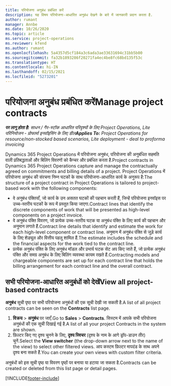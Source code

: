 ```yaml
---
title: परियोजना अनुबंध प्रबंधित करें
description: यह विषय परियोजना-आधारित अनुबंध देखने के बारे में जानकारी प्रदान करता है.
author: rumant
manager: Annbe
ms.date: 10/26/2020
ms.topic: article
ms.service: project-operations
ms.reviewer: kfend
ms.author: rumant
ms.openlocfilehash: 5a4357d5cf184a3c6ada3ae33631694c31bb5b00
ms.sourcegitcommit: fa32b1893286f20271fa4ec4be8fc68bd135f53c
ms.translationtype: HT
ms.contentlocale: hi-IN
ms.lasthandoff: 02/15/2021
ms.locfileid: "5273201"
---
```

# <a name="manage-project-contracts"></a><span data-ttu-id="fb326-103">परियोजना अनुबंध प्रबंधित करें</span><span class="sxs-lookup"><span data-stu-id="fb326-103">Manage project contracts</span></span>

<span data-ttu-id="fb326-104">_**पर लागू होता है:** साधन / गैर-स्टॉक आधारित परिदृश्यों के लिए Project Operations, Lite परिनियोजन - प्रोफार्मा इनवॉइसिंग के लिए डील_</span><span class="sxs-lookup"><span data-stu-id="fb326-104">_**Applies To:** Project Operations for resource/non-stocked based scenarios, Lite deployment - deal to proforma invoicing_</span></span>

<span data-ttu-id="fb326-105">Dynamics 365 Project Operations में परियोजना अनुबंध, परियोजना की अनुबंधित सहमति वाली प्रतिबद्धताओं और बिलिंग विवरणों को कैप्चर और प्रबंधित करता है.</span><span class="sxs-lookup"><span data-stu-id="fb326-105">Project contracts in Dynamics 365 Project Operations capture and manage the contractually agreed on commitments and billing details of a project.</span></span> <span data-ttu-id="fb326-106">Project Operations में परियोजना अनुबंध की संरचना निम्न घटकों के साथ परियोजना-आधारित कार्य के अनुरूप है:</span><span class="sxs-lookup"><span data-stu-id="fb326-106">The structure of a project contract in Project Operations is tailored to project-based work with the following components:</span></span>

- <span data-ttu-id="fb326-107">वे अनुबंध पंक्तियाँ, जो कार्य के उन असतत घटकों की पहचान करती हैं, जिन्हें परियोजना इनवॉइस पर उच्च-स्तरीय घटकों के रूप में प्रस्तुत किया जाएगा.</span><span class="sxs-lookup"><span data-stu-id="fb326-107">Contract lines that identify the discrete components of work that will be presented as high-level components on a project invoice.</span></span>
- <span data-ttu-id="fb326-108">वे अनुबंध पंक्ति विवरण, जो प्रत्येक उच्च-स्तरीय घटक या अनुबंध पंक्ति के लिए कार्य की पहचान और अनुमान लगाते हैं.</span><span class="sxs-lookup"><span data-stu-id="fb326-108">Contract line details that identify and estimate the work for each high-level component or contract line.</span></span> <span data-ttu-id="fb326-109">अनुमान में अनुबंध पंक्ति से जुड़े कार्य के लिए शेड्यूल और वित्तीय पहलू शामिल हैं.</span><span class="sxs-lookup"><span data-stu-id="fb326-109">The estimate includes the schedule and the financial aspects for the work tied to the contract line.</span></span>
- <span data-ttu-id="fb326-110">प्रत्येक अनुबंध पंक्ति के लिए अनुबंध मॉडल और प्रभार्य घटक सेट अप किए जाते हैं, जो प्रत्येक अनुबंध पंक्ति और समग्र अनुबंध के लिए बिलिंग व्यवस्था कायम रखते हैं.</span><span class="sxs-lookup"><span data-stu-id="fb326-110">Contracting models and chargeable components are set up for each contract line that holds the billing arrangement for each contract line and the overall contract.</span></span>

## <a name="view-all-project-based-contracts"></a><span data-ttu-id="fb326-111">सभी परियोजना-आधारित अनुबंधों को देखें</span><span class="sxs-lookup"><span data-stu-id="fb326-111">View all project-based contracts</span></span>

<span data-ttu-id="fb326-112">**अनुबंध** सूची पृष्ठ पर सभी परियोजना अनुबंधों की एक सूची देखी जा सकती है.</span><span class="sxs-lookup"><span data-stu-id="fb326-112">A list of all project contracts can be seen on the **Contracts** list page.</span></span> 

1. <span data-ttu-id="fb326-113">**विक्रय** > **अनुबंध** पर जाएँ.</span><span class="sxs-lookup"><span data-stu-id="fb326-113">Go to **Sales** > **Contracts**.</span></span> <span data-ttu-id="fb326-114">सिस्टम में आपके सभी परियोजना अनुबंधों की एक सूची दिखाई गई है.</span><span class="sxs-lookup"><span data-stu-id="fb326-114">A list of all your project Contracts in the system are shown.</span></span> 
2. <span data-ttu-id="fb326-115">फ़िल्टर किए गए दृश्य चुनने के लिए, **दृश्य स्विचर** (दृश्य के नाम के आगे ड्रॉप-डाउन तीर) चुनें.</span><span class="sxs-lookup"><span data-stu-id="fb326-115">Select the **View switcher** (the drop-down arrow next to the name of the view) to select other filtered views.</span></span> <span data-ttu-id="fb326-116">आप कस्टम फ़िल्टर मापदंड के साथ अपने दृश्य बना सकते हैं.</span><span class="sxs-lookup"><span data-stu-id="fb326-116">You can create your own views with custom filter criteria.</span></span>

<span data-ttu-id="fb326-117">अनुबंधों को इस सूची पृष्ठ या विवरण पृष्ठों पर बनाया या हटाया जा सकता है.</span><span class="sxs-lookup"><span data-stu-id="fb326-117">Contracts can be created or deleted from this list page or detail pages.</span></span>


[!INCLUDE[footer-include](../../includes/footer-banner.md)]